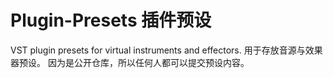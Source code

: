 # Plugin-Presets 插件预设
VST plugin presets for virtual instruments and effectors. 
用于存放音源与效果器预设。
因为是公开仓库，所以任何人都可以提交预设内容。

